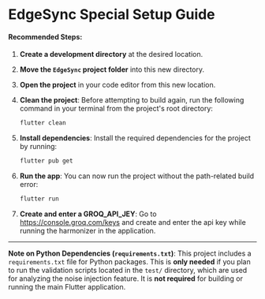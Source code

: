 # EdgeSync Special Setup Guide

#### Recommended Steps:

1.  **Create a development directory** at the desired location.

2.  **Move the `EdgeSync` project folder** into this new directory.

3.  **Open the project** in your code editor from this new location.

4.  **Clean the project**: Before attempting to build again, run the following command in your terminal from the project's root directory:

    ```bash
    flutter clean
    ```

5.  **Install dependencies**: Install the required dependencies for the project by running:

    ```bash
    flutter pub get
    ```

6.  **Run the app**: You can now run the project without the path-related build error:

    ```bash
    flutter run
    ```

7.  **Create and enter a GROQ_API_JEY**: Go to https://console.groq.com/keys and create and enter the api key while running the harmonizer in the application.

---

**Note on Python Dependencies (`requirements.txt`)**: This project includes a `requirements.txt` file for Python packages. This is **only needed** if you plan to run the validation scripts located in the `test/` directory, which are used for analyzing the noise injection feature. It is **not required** for building or running the main Flutter application.
